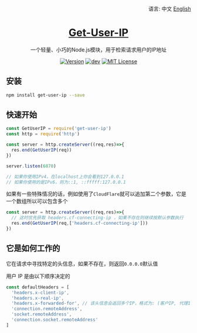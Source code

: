 <div align="right">
  语言:
  中文
  <a title="English" href="README.md">English</a>
</div>

<h1 align="center"><a href="https://github.com/lete114/Get-User-IP" target="_blank">Get-User-IP</a></h1>
<p align="center">一个轻量、小巧的Node.js模块，用于检索请求用户的IP地址</p>

<p align="center">
    <a href="https://github.com/Lete114/Get-User-IP/releases/"><img src="https://img.shields.io/npm/v/get-user-ip" alt="Version"></a>
    <a href="https://github.com/Lete114/Get-User-IP/tree/main"><img src="https://img.shields.io/github/package-json/v/Lete114/Get-User-IP/main?color=%231ab1ad&label=main" alt="dev"></a>
    <a href="https://github.com/Lete114/Get-User-IP/blob/master/LICENSE"><img src="https://img.shields.io/github/license/Lete114/Get-User-IP?color=FF5531" alt="MIT License"></a>
</p>

## 安装

```bash
npm install get-user-ip --save
```

## 快速开始

```javascript
const GetUserIP = require('get-user-ip')
const http = require('http')

const server = http.createServer((req,res)=>{
  res.end(GetUserIP(req))
})

server.listen(6870)

// 如果你使用IPv4，在localhost上你会看到127.0.0.1
// 如果你使用的是IPv6，则为::1, ::fffff:127.0.0.1
```

如果有一些特殊情况的话，例如使用了`CloudFlare`就可以追加第二个参数，它是一个数组所以可以包含多个

```javascript
const server = http.createServer((req,res)=>{
  // 这时优先获取 headers.cf-connecting-ip ，如果不存在则继续按默认参数执行
  res.end(GetUserIP(req,['headers.cf-connecting-ip']))
})
```

## 它是如何工作的

它在请求中寻找特定的头信息，如果不存在，则返回`0.0.0.0`默认值

用户 IP 是由以下顺序决定的

```javascript
const defaultHeaders = [
  'headers.x-client-ip',
  'headers.x-real-ip',
  'headers.x-forwarded-for', // 该头信息会返回多个IP，格式为: (客户IP, 代理1 IP,代理2 IP...) 所以返回第一个
  'connection.remoteAddress',
  'socket.remoteAddress',
  'connection.socket.remoteAddress'
]
```
